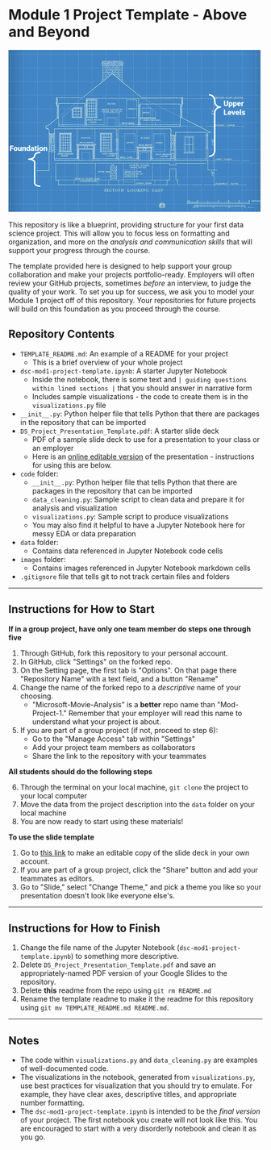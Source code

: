 # Module 1 Project Template - Above and Beyond

![blueprint2](images/blueprint.png)

This repository is like a blueprint, providing structure for your first data science project. This will allow you to focus less on formatting and organization, and more on the _analysis and communication skills_ that will support your progress through the course.

The template provided here is designed to help support your group collaboration and make your projects portfolio-ready. Employers will often review your GitHub projects, sometimes _before_ an interview, to judge the quality of your work. To set you up for success, we ask you to model your Module 1 project off of this repository. Your repositories for future projects will build on this foundation as you proceed through the course.

## Repository Contents

- `TEMPLATE_README.md`: An example of a README for your project
  - This is a brief overview of your whole project
- `dsc-mod1-project-template.ipynb`: A starter Jupyter Notebook
  - Inside the notebook, there is some text and `| guiding questions within lined sections |` that you should answer in narrative form
  - Includes sample visualizations - the code to create them is in the `visualizations.py` file
- `__init__.py`: Python helper file that tells Python that there are packages in the repository that can be imported
- `DS_Project_Presentation_Template.pdf`: A starter slide deck
  - PDF of a sample slide deck to use for a presentation to your class or an employer
  - Here is an [online editable version](https://docs.google.com/presentation/d/1PaiH1bleXnhiPjTPsAXQSiAK0nkaRlseQIr_Yb-0mz0/copy) of the presentation - instructions for using this are below.
- `code` folder:
  - `__init__.py`: Python helper file that tells Python that there are packages in the repository that can be imported
  - `data_cleaning.py`: Sample script to clean data and prepare it for analysis and visualization
  - `visualizations.py`: Sample script to produce visualizations
  - You may also find it helpful to have a Jupyter Notebook here for messy EDA or data preparation
- `data` folder:
  - Contains data referenced in Jupyter Notebook code cells
- `images` folder:
  - Contains images referenced in Jupyter Notebook markdown cells
- `.gitignore` file that tells git to not track certain files and folders

***
## Instructions for How to Start

**If in a group project, have only one team member do steps one through five**

1. Through GitHub, fork this repository to your personal account.
2. In GitHub, click "Settings" on the forked repo.
3. On the Setting page, the first tab is "Options". On that page there  "Repository Name" with a text field, and a button "Rename"
4. Change the name of the forked repo to a _descriptive_ name of your choosing.
   - "Microsoft-Movie-Analysis" is a **better** repo name than "Mod-Project-1." Remember that your employer will read this name to understand what your project is about.
5. If you are part of a group project (if not, proceed to step 6):
   - Go to the "Manage Access" tab within "Settings"
   - Add your project team members as collaborators
   - Share the link to the repository with your teammates

**All students should do the following steps**

6. Through the terminal on your local machine, `git clone` the project to your local computer
7. Move the data from the project description into the `data` folder on your local machine
8. You are now ready to start using these materials!

**To use the slide template**

1. Go to [this link](https://docs.google.com/presentation/d/1PaiH1bleXnhiPjTPsAXQSiAK0nkaRlseQIr_Yb-0mz0/copy) to make an editable copy of the slide deck in your own account.
2. If you are part of a group project, click the "Share" button and add your teammates as editors.
3. Go to "Slide," select "Change Theme," and pick a theme you like so your presentation doesn't look like everyone else's.

***
## Instructions for How to Finish
1. Change the file name of the Jupyter Notebook (`dsc-mod1-project-template.ipynb`) to something more descriptive.
2. Delete `DS_Project_Presentation_Template.pdf` and save an appropriately-named PDF version of your Google Slides to the repository.
3. Delete **this** readme from the repo using `git rm README.md`
4. Rename the template readme to make it the readme for this repository using `git mv TEMPLATE_README.md README.md`.

***
## Notes
- The code within `visualizations.py` and `data_cleaning.py` are examples of well-documented code.
- The visualizations in the notebook, generated from `visualizations.py`, use best practices for visualization that you should try to emulate. For example, they have clear axes, descriptive titles, and appropriate number formatting.
- The `dsc-mod1-project-template.ipynb` is intended to be the _final version_ of your project. The first notebook you create will not look like this. You are encouraged to start with a very disorderly notebook and clean it as you go.
